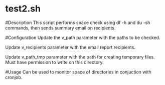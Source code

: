 # test2.sh

#Description
This script performs space check using df -h and du -sh commands, then sends summary email on recipients.

#Configuration
Update the v_path parameter with the paths to be checked.

Update v_recipients parameter with the email report recipients.

Update v_path_tmp parameter with the path for creating temporary files. Must have permission to write on this directory.

#Usage
Can be used to monitor space of directories in conjuction with cronjob.
